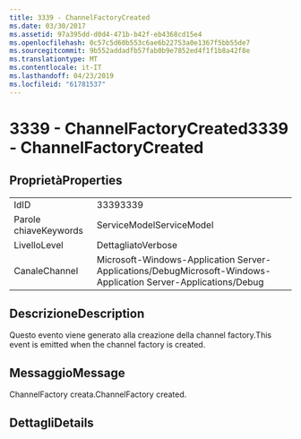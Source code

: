 ```yaml
---
title: 3339 - ChannelFactoryCreated
ms.date: 03/30/2017
ms.assetid: 97a395dd-d0d4-471b-b42f-eb4368cd15e4
ms.openlocfilehash: 0c57c5d60b553c6ae6b22753a0e1367f5bb55de7
ms.sourcegitcommit: 9b552addadfb57fab0b9e7852ed4f1f1b8a42f8e
ms.translationtype: MT
ms.contentlocale: it-IT
ms.lasthandoff: 04/23/2019
ms.locfileid: "61781537"
---
```

# <a name="3339---channelfactorycreated"></a><span data-ttu-id="96f7c-102">3339 - ChannelFactoryCreated</span><span class="sxs-lookup"><span data-stu-id="96f7c-102">3339 - ChannelFactoryCreated</span></span>
## <a name="properties"></a><span data-ttu-id="96f7c-103">Proprietà</span><span class="sxs-lookup"><span data-stu-id="96f7c-103">Properties</span></span>  
  
|||  
|-|-|  
|<span data-ttu-id="96f7c-104">Id</span><span class="sxs-lookup"><span data-stu-id="96f7c-104">ID</span></span>|<span data-ttu-id="96f7c-105">3339</span><span class="sxs-lookup"><span data-stu-id="96f7c-105">3339</span></span>|  
|<span data-ttu-id="96f7c-106">Parole chiave</span><span class="sxs-lookup"><span data-stu-id="96f7c-106">Keywords</span></span>|<span data-ttu-id="96f7c-107">ServiceModel</span><span class="sxs-lookup"><span data-stu-id="96f7c-107">ServiceModel</span></span>|  
|<span data-ttu-id="96f7c-108">Livello</span><span class="sxs-lookup"><span data-stu-id="96f7c-108">Level</span></span>|<span data-ttu-id="96f7c-109">Dettagliato</span><span class="sxs-lookup"><span data-stu-id="96f7c-109">Verbose</span></span>|  
|<span data-ttu-id="96f7c-110">Canale</span><span class="sxs-lookup"><span data-stu-id="96f7c-110">Channel</span></span>|<span data-ttu-id="96f7c-111">Microsoft-Windows-Application Server-Applications/Debug</span><span class="sxs-lookup"><span data-stu-id="96f7c-111">Microsoft-Windows-Application Server-Applications/Debug</span></span>|  
  
## <a name="description"></a><span data-ttu-id="96f7c-112">Descrizione</span><span class="sxs-lookup"><span data-stu-id="96f7c-112">Description</span></span>  
 <span data-ttu-id="96f7c-113">Questo evento viene generato alla creazione della channel factory.</span><span class="sxs-lookup"><span data-stu-id="96f7c-113">This event is emitted when the channel factory is created.</span></span>  
  
## <a name="message"></a><span data-ttu-id="96f7c-114">Messaggio</span><span class="sxs-lookup"><span data-stu-id="96f7c-114">Message</span></span>  
 <span data-ttu-id="96f7c-115">ChannelFactory creata.</span><span class="sxs-lookup"><span data-stu-id="96f7c-115">ChannelFactory created.</span></span>  
  
## <a name="details"></a><span data-ttu-id="96f7c-116">Dettagli</span><span class="sxs-lookup"><span data-stu-id="96f7c-116">Details</span></span>
